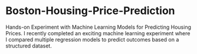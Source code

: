 # Boston-Housing-Price-Prediction
Hands-on Experiment with Machine Learning Models for Predicting Housing Prices. I recently completed an exciting machine learning experiment where I compared multiple regression models to predict outcomes based on a structured dataset.

